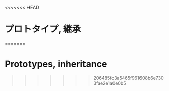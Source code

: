 <<<<<<< HEAD
# プロトタイプ, 継承
=======
# Prototypes, inheritance
>>>>>>> 206485fc3a5465f961608b6e7303fae2e1a0e0b5
